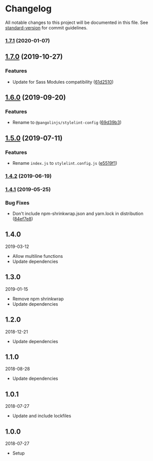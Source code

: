 # Changelog

All notable changes to this project will be documented in this file. See [standard-version](https://github.com/conventional-changelog/standard-version) for commit guidelines.

### [1.7.1](https://github.com/pangolinjs/stylelint-config/compare/v1.7.0...v1.7.1) (2020-01-07)

## [1.7.0](https://github.com/pangolinjs/stylelint-config/compare/v1.6.0...v1.7.0) (2019-10-27)


### Features

* Update for Sass Modules compatibility ([61d2510](https://github.com/pangolinjs/stylelint-config/commit/61d2510))

## [1.6.0](https://github.com/pangolinjs/stylelint-config/compare/v1.5.0...v1.6.0) (2019-09-20)


### Features

* Rename to `@pangolinjs/stylelint-config` ([69d39b3](https://github.com/pangolinjs/stylelint-config/commit/69d39b3))

## [1.5.0](https://github.com/pangolinjs/stylelint-config/compare/v1.4.2...v1.5.0) (2019-07-11)


### Features

* Rename `index.js` to `stylelint.config.js` ([e5519f1](https://github.com/pangolinjs/stylelint-config/commit/e5519f1))



### [1.4.2](https://github.com/pangolinjs/stylelint-config/compare/v1.4.1...v1.4.2) (2019-06-19)



### [1.4.1](https://github.com/pangolinjs/stylelint-config/compare/v1.4.0...v1.4.1) (2019-05-25)


### Bug Fixes

* Don't include npm-shrinkwrap.json and yarn.lock in distribution ([84ef7e8](https://github.com/pangolinjs/stylelint-config/commit/84ef7e8))



## 1.4.0
2019-03-12

- Allow multiline functions
- Update dependencies



## 1.3.0
2019-01-15

- Remove npm shrinkwrap
- Update dependencies



## 1.2.0
2018-12-21

- Update dependencies



## 1.1.0
2018-08-28

- Update dependencies



## 1.0.1
2018-07-27

- Update and include lockfiles



## 1.0.0
2018-07-27

- Setup
